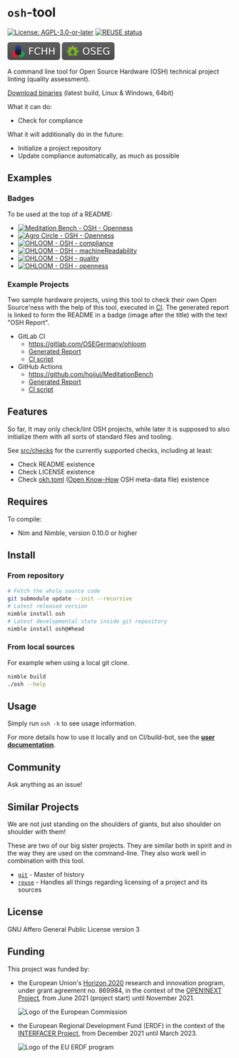 <!--
SPDX-FileCopyrightText: 2021 - 2023 Robin Vobruba <hoijui.quaero@gmail.com>

SPDX-License-Identifier: CC0-1.0
-->

# `osh`-tool

[![License: AGPL-3.0-or-later](
    https://img.shields.io/badge/License-AGPL%20v3+-blue.svg)](
    https://www.gnu.org/licenses/agpl-3.0)
[![REUSE status](
    https://api.reuse.software/badge/github.com/hoijui/osh-tool)](
    https://api.reuse.software/info/github.com/hoijui/osh-tool)

[![In cooperation with FabCity Hamburg](
    https://raw.githubusercontent.com/osegermany/tiny-files/master/res/media/img/badge-fchh.svg)](
    https://fabcity.hamburg/)
[![In cooperation with Open Source Ecology Germany](
    https://raw.githubusercontent.com/osegermany/tiny-files/master/res/media/img/badge-oseg.svg)](
    https://opensourceecology.de)

A command line tool for Open Source Hardware (OSH)
technical project linting (quality assessment).

[Download binaries](https://hoijui.github.io/osh-tool/)
(latest build, Linux & Windows, 64bit)

What it can do:

* Check for compliance

What it will additionally do in the future:

* Initialize a project repository
* Update compliance automatically, as much as possible

## Examples

### Badges

To be used at the top of a README:

- [![Meditation Bench - OSH - Openness](
    https://hoijui.github.io/MeditationBench/osh-badge-openness.svg)](
    https://hoijui.github.io/MeditationBench/osh-report.html)
- [![Agro Circle - OSH - Openness](
    https://osegermany.github.io/AgroCircle/osh-badge-openness.svg)](
    https://osegermany.github.io/AgroCircle/osh-report.html)
- [![OHLOOM - OSH - compliance](
    https://osegermany.gitlab.io/ohloom/osh-badge-compliance.svg)](
    <https://osegermany.gitlab.io/ohloom/osh-report.html>)
- [![OHLOOM - OSH - machineReadability](
    https://osegermany.gitlab.io/ohloom/osh-badge-machineReadability.svg)](
    <https://osegermany.gitlab.io/ohloom/osh-report.html>)
- [![OHLOOM - OSH - quality](
    https://osegermany.gitlab.io/ohloom/osh-badge-quality.svg)](
    <https://osegermany.gitlab.io/ohloom/osh-report.html>)
- [![OHLOOM - OSH - openness](
    https://osegermany.gitlab.io/ohloom/osh-badge-openness.svg)](
    <https://osegermany.gitlab.io/ohloom/osh-report.html>)

### Example Projects

Two sample hardware projects,
using this tool to check their own Open Source'ness
with the help of this tool,
executed in [CI](https://en.wikipedia.org/wiki/Continuous_integration).
The generated report is linked to form the README in a badge
(image after the title) with the text "OSH Report".

* GitLab CI
  * <https://gitlab.com/OSEGermany/ohloom>
  * [Generated Report](https://osegermany.gitlab.io/ohloom/osh-report.html)
  * [CI script](https://gitlab.com/OSEGermany/ohloom/-/blob/master/.gitlab-ci.yml)
* GitHub Actions
  * <https://github.com/hoijui/MeditationBench>
  * [Generated Report](https://hoijui.github.io/MeditationBench/osh-report.html)
  * [CI script](https://github.com/hoijui/MeditationBench/blob/master/.github/workflows/check.yml)

## Features

So far, It may only check/lint OSH projects,
while later it is supposed to also initialize them
with all sorts of standard files and tooling.

See [src/checks](src/checks) for the currently supported checks,
including at least:

* Check README existence
* Check LICENSE existence
* Check [okh.toml](https://github.com/OPEN-NEXT/OKH-LOSH/blob/master/OKH-LOSH.ttl)
  ([Open Know-How](https://openknowhow.org) OSH meta-data file) existence

## Requires

To compile:

* Nim and Nimble, version 0.10.0 or higher

## Install

### From repository

```sh
# Fetch the whole source code
git submodule update --init --recursive
# Latest released version
nimble install osh
# Latest developmental state inside git repository
nimble install osh@#head
```

### From local sources

For example when using a local git clone.

```sh
nimble build
./osh --help
```

## Usage

Simply run `osh -h` to see usage information.

For more details how to use it locally and on CI/build-bot,
see the [**user documentation**](doc/user/README.md).

## Community

Ask anything as an issue!

## Similar Projects

We are not just standing on the shoulders of giants,
but also shoulder on shoulder with them!

These are two of our big sister projects.
They are similar both in spirit
and in the way they are used on the command-line.
They also work well in combination with this tool.

* [`git`](https://git-scm.com/) -
  Master of history
* [`reuse`](https://git.fsfe.org/reuse/tool) -
  Handles all things regarding licensing of a project and its sources

## License

GNU Affero General Public License version 3

## Funding

This project was funded by:

* the European Union's [Horizon 2020](
      https://research-and-innovation.ec.europa.eu/funding/funding-opportunities/funding-programmes-and-open-calls/horizon-2020_en)
  research and innovation program,
  under grant agreement no. 869984,
  in the context of the [OPEN!NEXT Project](https://opennext.eu/),
  from June 2021 (project start)
  until November 2021.

  ![Logo of the European Commission](
      https://www.polemermediterranee.com/var/website/storage/images/media/images/european-commission-logo.png/422174-1-fre-FR/european-commission-logo.PNG_reference.png)

* the European Regional Development Fund (ERDF)
  in the context of the [INTERFACER Project](https://www.interfacerproject.eu/),
  from December 2021
  until March 2023.

  ![Logo of the EU ERDF program](
      https://cloud.fabcity.hamburg/s/TopenKEHkWJ8j5P/download/logo-eu-erdf.png)
